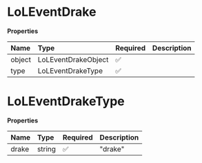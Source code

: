 # LoLEventDrake

**Properties**

| Name   | Type                | Required | Description |
| :----- | :------------------ | :------- | :---------- |
| object | LoLEventDrakeObject | ✅       |             |
| type   | LoLEventDrakeType   | ✅       |             |

# LoLEventDrakeType

**Properties**

| Name  | Type   | Required | Description |
| :---- | :----- | :------- | :---------- |
| drake | string | ✅       | "drake"     |
